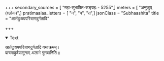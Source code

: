 +++
secondary_sources = [ "महा-सुभाषित-सङ्ग्रहः - 5255",]
meters = [ "अनुष्टुप् (श्लोक)",]
pratimaalaa_letters = [ "न", "प", "त",]
jsonClass = "Subhaashita"
title = "आर्तदुःख्यपरित्राणदुर्गतादि"

+++

<details open><summary>Text</summary>

आर्तदुःख्यपरित्राणदुर्गतादि यथाक्रमम्।  
पात्रमाहुर्दयालूनाम् अलाभे गुणवानिति॥
</details>
